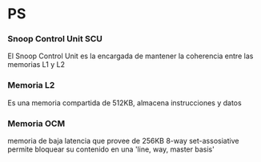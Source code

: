 # PS


### Snoop Control Unit SCU
El Snoop Control Unit es la encargada de mantener la coherencia entre las memorias L1 y L2

### Memoria L2
Es una memoria compartida de 512KB, almacena instrucciones y datos

### Memoria OCM
memoria de baja latencia que provee de 256KB
8-way set-assosiative
permite bloquear su contenido en una 'line, way, master basis'
